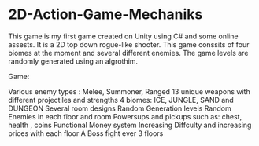 # 2D-Action-Game-Mechaniks


This game is my first game created on Unity using C# and some online assests. It is a 2D top down rogue-like shooter. This game conssits of four biomes at the moment and several different enemies. The game levels are randomly generated using an algrothim.

Game:

Various enemy types : Melee, Summoner, Ranged
13 unique weapons with different projectiles and strengths
4 biomes: ICE, JUNGLE, SAND and DUNGEON
Several room designs
Random Generation levels
Random Enemies in each floor and room
Powersups and pickups such as: chest, health , coins
Functional Money system
Increasing Diffculty and increasing prices with each floor
A Boss fight ever 3 floors
